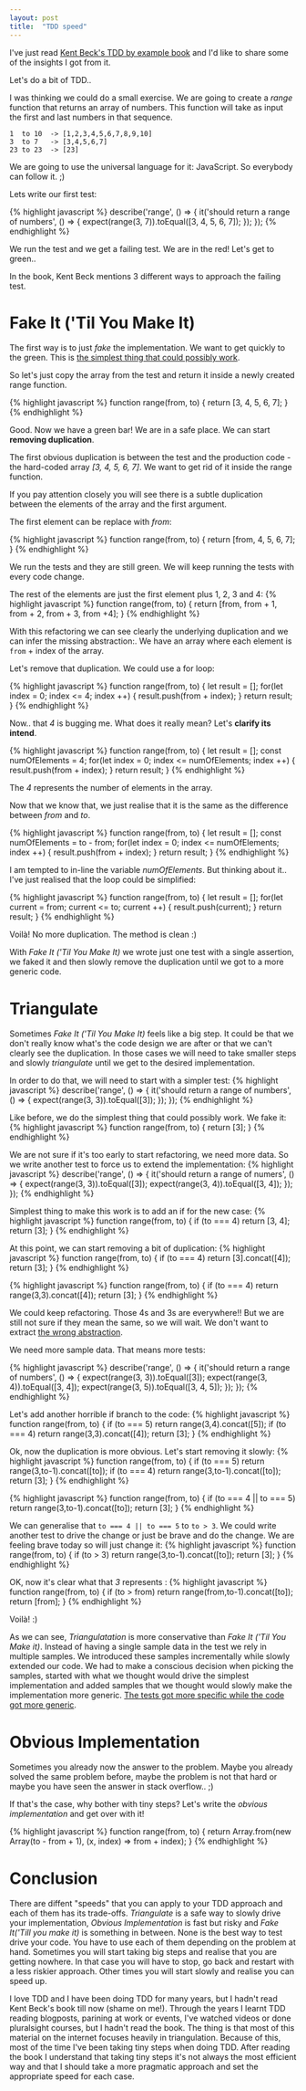 ```yaml
---
layout: post
title:  "TDD speed"
---
```


I've just read [Kent Beck's TDD by example book](https://www.amazon.co.uk/d/cka/Test-Driven-Development-Addison-Wesley-Signature-Kent-Beck/0321146530) and I'd like to share some of the insights I got from it.

Let's do a bit of TDD..

I was thinking we could do a small exercise. We are going to create a *range* function that returns an array of numbers. This function will take as input the first and last numbers in that sequence.

```
1  to 10  -> [1,2,3,4,5,6,7,8,9,10]
3  to 7   -> [3,4,5,6,7]
23 to 23  -> [23]

```
We are going to use the universal language for it: JavaScript. So everybody can follow it. ;)

Lets write our first test:

{% highlight javascript %}
describe('range', () => {
  it('should return a range of numbers', () => {
    expect(range(3, 7)).toEqual([3, 4, 5, 6, 7]);
  });
});
{% endhighlight %}

We run the test and we get a failing test. We are in the red! Let's get to green..


In the book, Kent Beck mentions 3 different ways to approach the failing test.

# Fake It ('Til You Make It) #

The first way is to just *fake* the implementation. We want to get quickly to the green. This is [the simplest thing that could possibly work](http://wiki.c2.com/?DoTheSimplestThingThatCouldPossiblyWork). 

So let's just copy the array from the test and return it inside a newly created range function.

{% highlight javascript %}
function range(from, to) {
  return [3, 4, 5, 6, 7];
}
{% endhighlight %}

Good. Now we have a green bar! We are in a safe place. We can start **removing duplication**.

The first obvious duplication is between the test and the production code - the hard-coded array *[3, 4, 5, 6, 7]*. We want to get rid of it inside the range function.

If you pay attention closely you will see there is a subtle duplication between the elements of the array and the first argument.

The first element can be replace with *from*:

{% highlight javascript %}
function range(from, to) {
  return [from, 4, 5, 6, 7];
}
{% endhighlight %}

We run the tests and they are still green. We will keep running the tests with every code change.

The rest of the elements are just the first element plus 1, 2, 3 and 4:
{% highlight javascript %}
function range(from, to) {
  return [from, from + 1, from + 2, from + 3, from +4];
}
{% endhighlight %}

With this refactoring we can see clearly the underlying duplication and we can infer the missing abstraction:. We have an array where each element is `from` + index of the array.

Let's remove that duplication. We could use a for loop:

{% highlight javascript %}
function range(from, to) {
  let result = [];
  for(let index = 0; index <= 4; index ++) {
    result.push(from + index);
  }
  return result;
}
{% endhighlight %}

Now.. that *4* is bugging me. What does it really mean? Let's **clarify its intend**. 

{% highlight javascript %}
function range(from, to) {
  let result = [];
  const numOfElements = 4;
  for(let index = 0; index <= numOfElements; index ++) {
    result.push(from + index);
  }
  return result;
}
{% endhighlight %}

The *4* represents the number of elements in the array. 

Now that we know that, we just realise that it is the same as the difference between *from* and *to*.

{% highlight javascript %}
function range(from, to) {
  let result = [];
  const numOfElements = to - from;
  for(let index = 0; index <= numOfElements; index ++) {
    result.push(from + index);
  }
  return result;
}
{% endhighlight %}

I am tempted to in-line the variable *numOfElements*. But thinking about it.. I've just realised that the loop could be simplified:

{% highlight javascript %}
function range(from, to) {
  let result = [];
  for(let current = from; current <= to; current ++) {
    result.push(current);
  }
  return result;
}
{% endhighlight %}

Voilà! No more duplication. The method is clean :)

With *Fake It ('Til You Make It)* we wrote just one test with a single assertion, we faked it and then slowly remove the duplication until we got to a more generic code.

# Triangulate #
Sometimes *Fake It ('Til You Make It)* feels like a big step. It could be that we don't really know what's the code design we are after or that we can't clearly see the duplication. In those cases we will need to take smaller steps and slowly *triangulate* until we get to the desired implementation.

In order to do that, we will need to start with a simpler test:
{% highlight javascript %}
describe('range', () => {
  it('should return a range of numbers', () => {
    expect(range(3, 3)).toEqual([3]);
  });
});
{% endhighlight %}

Like before, we do the simplest thing that could possibly work. We fake it:
{% highlight javascript %}
function range(from, to) {
  return [3];
}
{% endhighlight %}

We are not sure if it's too early to start refactoring, we need more data. 
So we write another test to force us to extend the implementation:
{% highlight javascript %}
describe('range', () => {
  it('should return a range of numers', () => {
    expect(range(3, 3)).toEqual([3]);
    expect(range(3, 4)).toEqual([3, 4]);
  });
});
{% endhighlight %}

Simplest thing to make this work is to add an if for the new case:
{% highlight javascript %}
function range(from, to) {
  if (to === 4)
    return [3, 4];
  return [3];
}
{% endhighlight %}

At this point, we can start removing a bit of duplication:
{% highlight javascript %}
function range(from, to) {
  if (to === 4)
    return [3].concat([4]);
  return [3];
}
{% endhighlight %}

{% highlight javascript %}
function range(from, to) {
  if (to === 4)
    return range(3,3).concat([4]);
  return [3];
}
{% endhighlight %}

We could keep refactoring. Those 4s and 3s are everywhere!! But we are still not sure if they mean the same, so we will wait. We don't want to extract [the wrong abstraction](https://www.sandimetz.com/blog/2016/1/20/the-wrong-abstraction).

We need more sample data. That means more tests:

{% highlight javascript %}
describe('range', () => {
  it('should return a range of numbers', () => {
    expect(range(3, 3)).toEqual([3]);
    expect(range(3, 4)).toEqual([3, 4]);
    expect(range(3, 5)).toEqual([3, 4, 5]);
  });
});
{% endhighlight %}

Let's add another horrible if branch to the code:
{% highlight javascript %}
function range(from, to) {
  if (to === 5)
    return range(3,4).concat([5]);
  if (to === 4)
    return range(3,3).concat([4]);
  return [3];
}
{% endhighlight %}

Ok, now the duplication is more obvious. Let's start removing it slowly:
{% highlight javascript %}
function range(from, to) {
  if (to === 5)
    return range(3,to-1).concat([to]);
  if (to === 4)
    return range(3,to-1).concat([to]);
  return [3];
}
{% endhighlight %}

{% highlight javascript %}
function range(from, to) {
  if (to === 4 || to === 5)
    return range(3,to-1).concat([to]);
  return [3];
}
{% endhighlight %}

We can generalise that `to === 4 || to === 5` to `to > 3`. We could write another test to drive the change or just be brave and do the change. We are feeling brave today so will just change it:
{% highlight javascript %}
function range(from, to) {
  if (to > 3)
    return range(3,to-1).concat([to]);
  return [3];
}
{% endhighlight %}

OK, now it's clear what that *3* represents :
{% highlight javascript %}
function range(from, to) {
  if (to > from)
    return range(from,to-1).concat([to]);
  return [from];
}
{% endhighlight %}

Voilà! :)

As we can see, *Triangulatation* is more conservative than *Fake It ('Til You Make it)*. Instead of having a single sample data in the test we rely in multiple samples. We introduced these samples incrementally while slowly extended our code. We had to make a conscious decision when picking the samples, started with what we thought would drive the simplest implementation and added samples that we thought would slowly make the implementation more generic. [The tests got more specific while the code got more generic](https://sites.google.com/site/unclebobconsultingllc/home/articles/as-the-tests-get-more-specific-the-code-gets-more-generic).


# Obvious Implementation #
Sometimes you already now the answer to the problem. Maybe you already solved the same problem before, maybe the problem is not that hard or maybe you have seen the answer in stack overflow.. ;)

If that's the case, why bother with tiny steps? Let's write the *obvious implementation* and get over with it!

{% highlight javascript %}
function range(from, to) {
  return Array.from(new Array(to - from + 1), (x, index) => from + index);
}
{% endhighlight %}

# Conclusion #
There are diffent "speeds" that you can apply to your TDD approach and each of them has its trade-offs. *Triangulate* is a safe way to slowly drive your implementation, *Obvious Implementation* is fast but risky and *Fake It('Till you make it)* is something in between. None is the best way to test drive your code. You have to use each of them depending on the problem at hand. Sometimes you will start taking big steps and realise that you are getting nowhere. In that case you will have to stop, go back and restart with a less riskier approach. Other times you will start slowly and realise you can speed up.

I love TDD and I have been doing TDD for many years, but I hadn't read Kent Beck's book till now (shame on me!). Through the years I learnt TDD reading blogposts, parining at work or events, I've watched videos or done pluralsight courses, but I hadn't read the book. The thing is that most of this material on the internet focuses heavily in triangulation. Because of this, most of the time I've been taking tiny steps when doing TDD. After reading the book I understand that taking tiny steps it's not always the most efficient way and that I should take a more pragmatic approach and set the appropriate speed for each case.